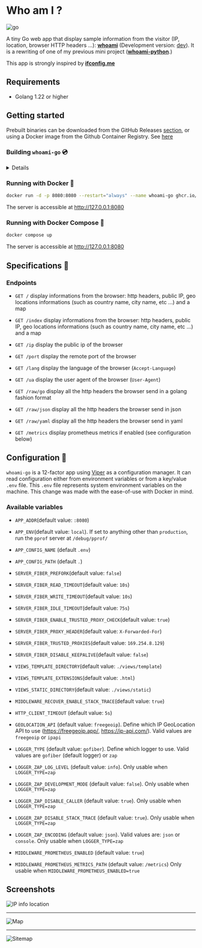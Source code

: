 # Who am I ?

![go](https://img.shields.io/badge/go->=1.22-blue)

A tiny Go web app that display sample information from the visitor (IP, location, browser HTTP headers ...): **[whoami](https://whoami-go.alexasr.fr/)** (Development version: [dev](https://whoami-go-dev-ujargjwndq-ew.a.run.app/)).
It is a rewriting of one of my previous mini project (**[whoami-python](https://github.com/lescactus/whoami-python)**.)

This app is strongly inspired by **[ifconfig.me](http://ifconfig.me)**

## Requirements

* Golang 1.22 or higher

## Getting started

Prebuilt binaries can be downloaded from the GitHub Releases [section](https://github.com/lescactus/whoami-go/releases), or using a Docker image from the Github Container Registry. See [here](https://github.com/lescactus/whoami-go#running-with-docker-rooster)

### Building `whoami-go` :cd:

<details>

#### From source with Go

You need a working [go](https://golang.org/doc/install) toolchain (It has been developped and tested with go 1.22 and should work with go >= 1.22). Refer to the official documentation for more information (or from your Linux/Mac/Windows distribution documentation to install it from your favorite package manager).

```bash
# Clone this repository
git clone https://github.com/lescactus/whoami-go.git && cd whoami-go/

# Build from sources. Use the '-o' flag to change the compiled binary name
go build

# Default compiled binary is whoami-go
# You can optionnaly move it somewhere in your $PATH to access it shell wide
./whoami-go
```

#### From source with docker

If you don't have [go](https://golang.org/doc/install) installed but have docker, run the following command to build inside a docker container:

```bash
# Build from sources inside a docker container. Use the '-o' flag to change the compiled binary name
# Warning: the compiled binary belongs to root:root
docker run --rm -it -v "$PWD":/app -w /app golang:1.22 go build -buildvcs=false

# Default compiled binary is whoami-go
# You can optionnaly move it somewhere in your $PATH to access it shell wide
./whoami-go
```

The server is accessible at http://127.0.0.1:8080

#### With Docker

`whoami-go` comes with a `Dockerfile`. To build the image:

```bash
docker build -t whoami-go .

docker run -d -p 8080:8080 --restart="always" --name whoami-go whoami-go 
```

The server is accessible at http://127.0.0.1:8080

</details>

### Running with Docker :rooster:

```bash
docker run -d -p 8080:8080 --restart="always" --name whoami-go ghcr.io/lescactus/whoami-go
```

The server is accessible at http://127.0.0.1:8080

### Running with Docker Compose :cactus:

```bash
docker compose up
```

The server is accessible at http://127.0.0.1:8080

## Specifications :ocean:

### Endpoints

* `GET /` display informations from the browser: http headers, public IP, geo locations informations (such as country name, city name, etc ...) and a map

* `GET /index` display informations from the browser: http headers, public IP, geo locations informations (such as country name, city name, etc ...) and a map

* `GET /ip` display the public ip of the browser

* `GET /port` display the remote port of the browser

* `GET /lang` display the language of the browser (`Accept-Language`)

* `GET /ua` display the user agent of the browser (`User-Agent`)

* `GET /raw/go` display all the http headers the browser send in a golang fashion format

* `GET /raw/json` display all the http headers the browser send in json

* `GET /raw/yaml` display all the http headers the browser send in yaml

* `GET /metrics` display prometheus metrics if enabled (see configuration below)


## Configuration :deciduous_tree:

`whoami-go` is a 12-factor app using [Viper](https://github.com/spf13/viper) as a configuration manager. It can read configuration either from environment variables or from a key/value `.env` file. This `.env` file represents system environment variables on the machine. This change was made with the ease-of-use with Docker in mind.

### Available variables

* `APP_ADDR`(default value: `:8080`)

* `APP_ENV`(default value: `local`). If set to anything other than `production`, run the `pprof` server at `/debug/pprof/`

* `APP_CONFIG_NAME` (default `.env`)

* `APP_CONFIG_PATH` (default `.`)

* `SERVER_FIBER_PREFORK`(default value: `false`)

* `SERVER_FIBER_READ_TIMEOUT`(default value: `10s`)

* `SERVER_FIBER_WRITE_TIMEOUT`(default value: `10s`)

* `SERVER_FIBER_IDLE_TIMEOUT`(default value: `75s`)

* `SERVER_FIBER_ENABLE_TRUSTED_PROXY_CHECK`(default value: `true`)

* `SERVER_FIBER_PROXY_HEADER`(default value: `X-Forwarded-For`)

* `SERVER_FIBER_TRUSTED_PROXIES`(default value: `169.254.8.129`)

* `SERVER_FIBER_DISABLE_KEEPALIVE`(default value: `false`)

* `VIEWS_TEMPLATE_DIRECTORY`(default value: `./views/template`)

* `VIEWS_TEMPLATE_EXTENSIONS`(default value: `.html`)

* `VIEWS_STATIC_DIRECTORY`(default value: `./views/static`)

* `MIDDLEWARE_RECOVER_ENABLE_STACK_TRACE`(default value: `true`)

* `HTTP_CLIENT_TIMEOUT` (default value: `5s`)

* `GEOLOCATION_API` (default value: `freegeoip`). Define which IP GeoLocation API to use (https://freegeoip.app/, https://ip-api.com/). Valid values are `freegeoip` or `ipapi`

* `LOGGER_TYPE` (default value: `gofiber`). Define which logger to use. Valid values are `gofiber` (default logger) or `zap`

* `LOGGER_ZAP_LOG_LEVEL` (default value: `info`). Only usable when `LOGGER_TYPE=zap`

* `LOGGER_ZAP_DEVELOPMENT_MODE` (default value: `false`). Only usable when `LOGGER_TYPE=zap`

* `LOGGER_ZAP_DISABLE_CALLER` (default value: `true`). Only usable when `LOGGER_TYPE=zap`

* `LOGGER_ZAP_DISABLE_STACK_TRACE` (default value: `true`). Only usable when `LOGGER_TYPE=zap`

* `LOGGER_ZAP_ENCODING` (default value: `json`). Valid values are: `json` or `console`. Only usable when `LOGGER_TYPE=zap`

* `MIDDLEWARE_PROMETHEUS_ENABLED` (default value: `true`)

* `MIDDLEWARE_PROMETHEUS_METRICS_PATH` (default value: `/metrics`) Only usable when `MIDDLEWARE_PROMETHEUS_ENABLED=true`

Screenshots
-----------
![IP info location](https://i.imgur.com/tAXLqaJ.png "IP info location")
***
![Map](https://i.imgur.com/o0j8NZj.png "Map")
***
![Sitemap](https://i.imgur.com/uemt9fm.png "Site map")
